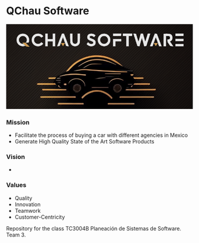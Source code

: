 # QChau Software

![company logo](https://github.com/sebasgonvitec/qchau-software/blob/main/wiki/Logo.png)
### Mission
- Facilitate the process of buying a car with different agencies in Mexico
- Generate High Quality State of the Art Software Products

### Vision
- 

### Values
- Quality
- Innovation
- Teamwork
- Customer-Centricity

Repository for the class TC3004B Planeación de Sistemas de Software. Team 3.
